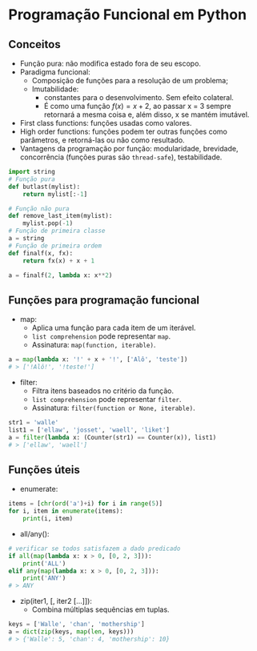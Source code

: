 # Programação Funcional em Python

## Conceitos
*   Função pura: não modifica estado fora de seu escopo.
*   Paradigma funcional:
    *   Composição de funções para a resolução de um problema;
    *   Imutabilidade:
        *   constantes para o desenvolvimento. Sem efeito colateral.
        *   É como uma função $f(x) = x+2$, ao passar x = 3 sempre retornará a mesma coisa e, além disso, x se mantém imutável.
*   First class functions: funções usadas como valores.
*   High order functions: funções podem ter outras funções como parâmetros, e retorná-las ou não como resultado.
*   Vantagens da programação por função: modularidade, brevidade, concorrência (funções puras são `thread-safe`), testabilidade.
```py
import string
# Função pura
def butlast(mylist):
    return mylist[:-1]

# Função não pura
def remove_last_item(mylist):
    mylist.pop(-1)
# Função de primeira classe
a = string
# Função de primeira ordem
def finalf(x, fx):
    return fx(x) + x + 1

a = finalf(2, lambda x: x**2)
```

## Funções para programação funcional
*   map:
    *   Aplica uma função para cada item de um iterável.
    *   `list comprehension` pode representar `map`.
    *   Assinatura: `map(function, iterable)`.
```py
a = map(lambda x: '!' + x + '!', ['Alô', 'teste'])
# > ['!Alô!', '!teste!']
```
*   filter:
    *   Filtra itens baseados no critério da função.
    *   `list comprehension` pode representar `filter`.
    *   Assinatura: `filter(function or None, iterable)`.
```py
str1 = 'walle'
list1 = ['ellaw', 'josset', 'waell', 'liket']
a = filter(lambda x: (Counter(str1) == Counter(x)), list1)
# > ['ellaw', 'waell']
```

## Funções úteis

*   enumerate:
```py
items = [chr(ord('a')+i) for i in range(5)]
for i, item in enumerate(items):
    print(i, item)
```

*   all/any():
```py
# verificar se todos satisfazem a dado predicado
if all(map(lambda x: x > 0, [0, 2, 3])):
    print('ALL')
elif any(map(lambda x: x > 0, [0, 2, 3])):
    print('ANY')
# > ANY
```

*   zip(iter1, [, iter2 [...]]):
    *   Combina múltiplas sequências em tuplas.
```py
keys = ['Walle', 'chan', 'mothership']
a = dict(zip(keys, map(len, keys)))
# > {'Walle': 5, 'chan': 4, 'mothership': 10}
```
